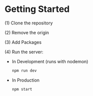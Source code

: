 # Getting Started

(1) Clone the repository

(2) Remove the origin

(3) Add Packages

(4) Run the server:

- In Development (runs with nodemon)
  ```sh
  npm run dev
  ```

- In Production 
  ```sh
  npm start
  ```
